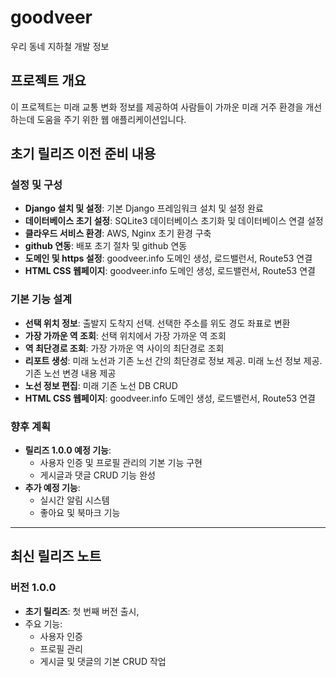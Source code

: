 # goodveer

우리 동네 지하철 개발 정보

## 프로젝트 개요

이 프로젝트는 미래 교통 변화 정보를 제공하여 사람들이 가까운 미래 거주 환경을 개선하는데 도움을 주기 위한 웹 애플리케이션입니다. 

## 초기 릴리즈 이전 준비 내용

### 설정 및 구성
- **Django 설치 및 설정**: 기본 Django 프레임워크 설치 및 설정 완료
- **데이터베이스 초기 설정**: SQLite3 데이터베이스 초기화 및 데이터베이스 연결 설정
- **클라우드 서비스 환경**: AWS, Nginx 초기 환경 구축
- **github 연동**: 배포 초기 절차 및 github 연동
- **도메인 및 https 설정**: goodveer.info 도메인 생성, 로드밸런서, Route53 연결
- **HTML CSS 웹페이지**: goodveer.info 도메인 생성, 로드밸런서, Route53 연결


### 기본 기능 설계
- **선택 위치 정보**: 출발지 도착지 선택. 선택한 주소를 위도 경도 좌표로 변환
- **가장 가까운 역 조회**: 선택 위치에서 가장 가까운 역 조회
- **역 최단경로 조회**: 가장 가까운 역 사이의 최단경로 조회
- **리포트 생성**: 미래 노선과 기존 노선 간의 최단경로 정보 제공. 미래 노선 정보 제공. 기존 노선 변경 내용 제공
- **노선 정보 편집**: 미래 기존 노선 DB CRUD
- **HTML CSS 웹페이지**: goodveer.info 도메인 생성, 로드밸런서, Route53 연결

### 향후 계획
- **릴리즈 1.0.0 예정 기능**:
  - 사용자 인증 및 프로필 관리의 기본 기능 구현
  - 게시글과 댓글 CRUD 기능 완성
- **추가 예정 기능**:
  - 실시간 알림 시스템
  - 좋아요 및 북마크 기능

---

## 최신 릴리즈 노트

### 버전 1.0.0
- **초기 릴리즈**: 첫 번째 버전 출시, 
- 주요 기능:
  - 사용자 인증
  - 프로필 관리
  - 게시글 및 댓글의 기본 CRUD 작업
